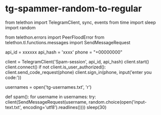 # tg-spammer-random-to-regular
from telethon import TelegramClient, sync, events
from time import sleep
import random

from telethon.errors import PeerFloodError
from telethon.tl.functions.messages import SendMessageRequest


api_id = xxxxxx
api_hash = 'xxxx'
phone = "+00000000"

client = TelegramClient('Spam-session', api_id, api_hash)
client.start()
client.connect()
if not client.is_user_authorized():
    client.send_code_request(phone)
    client.sign_in(phone, input('enter you code:'))

usernames = open('tg-usernames.txt', 'r')


def spam():
    for username in usernames:
        try:
            client(SendMessageRequest(username, random.choice(open('input-text.txt', encoding='utf8').readlines())))
            sleep(30)
